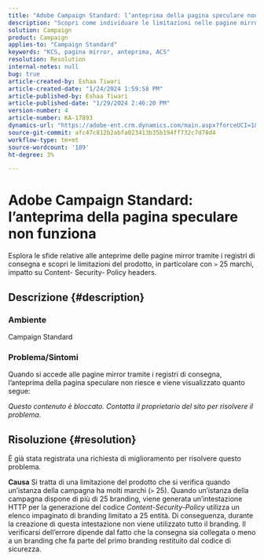```yaml
---
title: "Adobe Campaign Standard: l’anteprima della pagina speculare non funziona"
description: "Scopri come individuare le limitazioni nelle pagine mirror quando si accede ai registri di consegna."
solution: Campaign
product: Campaign
applies-to: "Campaign Standard"
keywords: "KCS, pagina mirror, anteprima, ACS"
resolution: Resolution
internal-notes: null
bug: true
article-created-by: Eshaa Tiwari
article-created-date: "1/24/2024 1:59:58 PM"
article-published-by: Eshaa Tiwari
article-published-date: "1/29/2024 2:46:20 PM"
version-number: 4
article-number: KA-17893
dynamics-url: "https://adobe-ent.crm.dynamics.com/main.aspx?forceUCI=1&pagetype=entityrecord&etn=knowledgearticle&id=94fe50d8-c0ba-ee11-a569-6045bd006268"
source-git-commit: afc47c812b2abfa023413b35b194ff732c7d78d4
workflow-type: tm+mt
source-wordcount: '189'
ht-degree: 3%

---
```


# Adobe Campaign Standard: l’anteprima della pagina speculare non funziona


Esplora le sfide relative alle anteprime delle pagine mirror tramite i registri di consegna e scopri le limitazioni del prodotto, in particolare con `>` 25 marchi, impatto su Content- Security- Policy headers.

## Descrizione {#description}


### <b>Ambiente</b>

Campaign Standard



### <b>Problema/Sintomi</b>

Quando si accede alle pagine mirror tramite i registri di consegna, l’anteprima della pagina speculare non riesce e viene visualizzato quanto segue:

*Questo contenuto è bloccato. Contatta il proprietario del sito per risolvere il problema.*


## Risoluzione {#resolution}


È già stata registrata una richiesta di miglioramento per risolvere questo problema.


<b>Causa</b>
Si tratta di una limitazione del prodotto che si verifica quando un’istanza della campagna ha molti marchi (`>`  25). Quando un’istanza della campagna dispone di più di 25 branding, viene generata un’intestazione HTTP per la generazione del codice *Content-Security-Policy* utilizza un elenco impaginato di branding limitato a 25 entità. Di conseguenza, durante la creazione di questa intestazione non viene utilizzato tutto il branding. Il verificarsi dell’errore dipende dal fatto che la consegna sia collegata o meno a un branding che fa parte del primo branding restituito dal codice di sicurezza.
